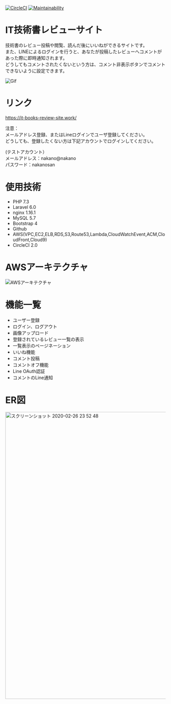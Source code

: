 [![CircleCI](https://circleci.com/gh/drumnistnakano/IT-books-review-site/tree/master.svg?style=shield)](https://circleci.com/gh/drumnistnakano/IT-books-review-site/tree/master)  [![Maintainability](https://api.codeclimate.com/v1/badges/c3490185b36e4ae85c24/maintainability)](https://codeclimate.com/github/drumnistnakano/IT-books-review-site/maintainability)
# IT技術書レビューサイト　
技術書のレビュー投稿や閲覧、読んだ後にいいねができるサイトです。    
また、LINEによるログインを行うと、あなたが投稿したレビューへコメントがあった際に即時通知されます。   
どうしてもコメントされたくないという方は、コメント非表示ボタンでコメントできないように設定できます。  

![Gif](https://raw.github.com/wiki/drumnistnakano/IT-books-review-site/tutorial.gif)

# リンク
https://it-books-review-site.work/

注意：  
メールアドレス登録、またはLineログインでユーザ登録してください。  
どうしても、登録したくない方は下記アカウントでログインしてください。  

(テストアカウント）  
メールアドレス：nakano@nakano  
パスワード：nakanosan  

# 使用技術
* PHP 7.3
* Laravel 6.0
* nginx 1.16.1
* MySQL 5.7
* Bootstrap 4
* Github
* AWS(VPC,EC2,ELB,RDS,S3,Route53,Lambda,CloudWatchEvent,ACM,CloudFront,Cloud9)
* CircleCI 2.0

# AWSアーキテクチャ
![AWSアーキテクチャ](https://user-images.githubusercontent.com/30113636/75353340-95636000-58ee-11ea-8d38-50940898879a.png)


# 機能一覧
* ユーザー登録
* ログイン、ログアウト
* 画像アップロード
* 登録されているレビュー一覧の表示
* 一覧表示のページネーション
* いいね機能
* コメント投稿
* コメントオフ機能
* Line OAuth認証
* コメントのLine通知

# ER図
<img width="899" alt="スクリーンショット 2020-02-26 23 52 48" src="https://user-images.githubusercontent.com/30113636/75356397-40761880-58f3-11ea-9e72-2920b921836d.png">

